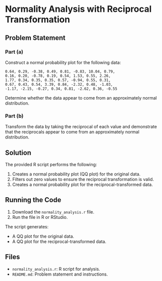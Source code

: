 
# Normality Analysis with Reciprocal Transformation

## Problem Statement

### Part (a)
Construct a normal probability plot for the following data:

```
0.64, 0.29, -0.38, 0.49, 0.81, -0.83, 10.04, 0.79,
0.16, 0.20, -0.78, 0.19, 0.54, 1.53, 0.55, 2.26,
1.77, 0.34, 0.35, 0.35, 0.57, -0.94, 0.55, 0.31,
0.67, 0.43, 0.54, 3.39, 0.84, -2.32, 0.48, -1.03,
-1.17, -2.15, -0.27, 0.34, 0.81, -2.62, 0.36, -0.55
```

Determine whether the data appear to come from an approximately normal distribution.

### Part (b)
Transform the data by taking the reciprocal of each value and demonstrate that the reciprocals appear to come from an approximately normal distribution.

## Solution

The provided R script performs the following:
1. Creates a normal probability plot (QQ plot) for the original data.
2. Filters out zero values to ensure the reciprocal transformation is valid.
3. Creates a normal probability plot for the reciprocal-transformed data.

## Running the Code

1. Download the `normality_analysis.r` file.
2. Run the file in R or RStudio.

The script generates:
- A QQ plot for the original data.
- A QQ plot for the reciprocal-transformed data.

## Files

- `normality_analysis.r`: R script for analysis.
- `README.md`: Problem statement and instructions.

